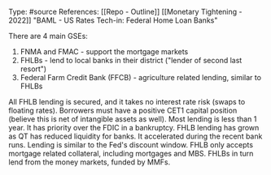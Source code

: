 Type: #source 
References: [[Repo - Outline]]
[[Monetary Tightening - 2022]]
"BAML - US Rates Tech-in: Federal Home Loan Banks"

There are 4 main GSEs:
1) FNMA and FMAC - support the mortgage markets
2) FHLBs - lend to local banks in their district ("lender of second last resort")
3) Federal Farm Credit Bank (FFCB) - agriculture related lending, similar to FHLBs

All FHLB lending is secured, and it takes no interest rate risk (swaps to floating rates). Borrowers must have a positive CET1 capital position (believe this is net of intangible assets as well). Most lending is less than 1 year. It has priority over the FDIC in a bankruptcy. FHLB lending has grown as QT has reduced liquidity for banks. It accelerated during the recent bank runs. Lending is similar to the Fed's discount window. FHLB only accepts mortgage related collateral, including mortgages and MBS. FHLBs in turn lend from the money markets, funded by MMFs. 
